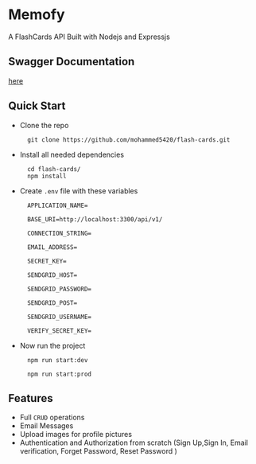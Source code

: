 # Memofy

A FlashCards API Built with Nodejs and Expressjs

## Swagger Documentation

[here](https://memofyflashcards.herokuapp.com/api/v1/docs/)

## Quick Start

- Clone the repo
  ```
    git clone https://github.com/mohammed5420/flash-cards.git
  ```
- Install all needed dependencies
  ```
    cd flash-cards/
    npm install
  ```
- Create `.env` file with these variables

  ```
    APPLICATION_NAME=

    BASE_URI=http://localhost:3300/api/v1/

    CONNECTION_STRING=

    EMAIL_ADDRESS=

    SECRET_KEY=

    SENDGRID_HOST=

    SENDGRID_PASSWORD=

    SENDGRID_POST=

    SENDGRID_USERNAME=

    VERIFY_SECRET_KEY=
  ```

- Now run the project
  <!-- For Development -->

  ```
    npm run start:dev
  ```

  <!-- For Production -->

  ```
    npm run start:prod
  ```

## Features

- Full `CRUD` operations
- Email Messages
- Upload images for profile pictures
- Authentication and Authorization from scratch (Sign Up,Sign In, Email verification, Forget Password, Reset Password )
